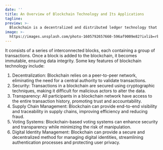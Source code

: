```yaml
---
date: ''
title: An Overview of Blockchain Technology and Its Applications
tagline:
preview: >-
  Blockchain is a decentralized and distributed ledger technology that enables secure and transparent transactions without the need for a central authority.
image: >-
  https://images.unsplash.com/photo-1605792657660-596af9009e82?ixlib=rb-4.0.3&ixid=MnwxMjA3fDB8MHxwaG90by1wYWdlfHx8fGVufDB8fHx8&auto=format&fit=crop&w=1604&q=80
---
```

It consists of a series of interconnected blocks, each containing a group of transactions. Once a block is added to the blockchain, it becomes immutable, ensuring data integrity.
Some key features of blockchain technology include:
1. Decentralization: Blockchain relies on a peer-to-peer network, eliminating the need for a central authority to validate transactions.
2. Security: Transactions in a blockchain are secured using cryptographic techniques, making it difficult for malicious actors to alter the data.
3. Transparency: All participants in a blockchain network have access to the entire transaction history, promoting trust and accountability.
4. Supply Chain Management: Blockchain can provide end-to-end visibility and traceability in supply chains, improving efficiency and reducing fraud.
5. Voting Systems: Blockchain-based voting systems can enhance security and transparency while minimizing the risk of manipulation.
6. Digital Identity Management: Blockchain can provide a secure and decentralized method for managing digital identities, streamlining authentication processes and protecting user privacy.